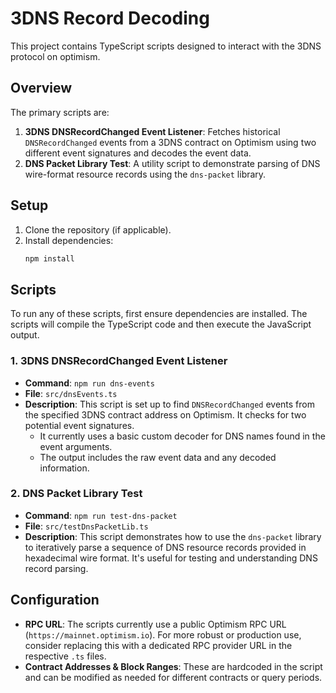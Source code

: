 # 3DNS Record Decoding

This project contains TypeScript scripts designed to interact with the 3DNS protocol on optimism.

## Overview

The primary scripts are:
1.  **3DNS DNSRecordChanged Event Listener**: Fetches historical `DNSRecordChanged` events from a 3DNS contract on Optimism using two different event signatures and decodes the event data.
2.  **DNS Packet Library Test**: A utility script to demonstrate parsing of DNS wire-format resource records using the `dns-packet` library.

## Setup

1.  Clone the repository (if applicable).
2.  Install dependencies:
    ```bash
    npm install
    ```

## Scripts

To run any of these scripts, first ensure dependencies are installed. The scripts will compile the TypeScript code and then execute the JavaScript output.

### 1. 3DNS DNSRecordChanged Event Listener

*   **Command**: `npm run dns-events`
*   **File**: `src/dnsEvents.ts`
*   **Description**: This script is set up to find `DNSRecordChanged` events from the specified 3DNS contract address on Optimism. It checks for two potential event signatures.
    *   It currently uses a basic custom decoder for DNS names found in the event arguments.
    *   The output includes the raw event data and any decoded information.

### 2. DNS Packet Library Test

*   **Command**: `npm run test-dns-packet`
*   **File**: `src/testDnsPacketLib.ts`
*   **Description**: This script demonstrates how to use the `dns-packet` library to iteratively parse a sequence of DNS resource records provided in hexadecimal wire format. It's useful for testing and understanding DNS record parsing.

## Configuration

*   **RPC URL**: The scripts currently use a public Optimism RPC URL (`https://mainnet.optimism.io`). For more robust or production use, consider replacing this with a dedicated RPC provider URL in the respective `.ts` files.
*   **Contract Addresses & Block Ranges**: These are hardcoded in the script and can be modified as needed for different contracts or query periods. 